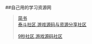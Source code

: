 ##自己用的学习资源网
>[简书](http://www.jianshu.com)</br>
>[泰斗社区,游戏源码与资源分享社区](http://www.taidous.com)</br>  
>[ 9秒社区,游戏源码社区](http://www.9miao.com)


